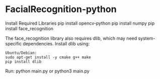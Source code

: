 # FacialRecognition-python
Install Required Libraries
    pip install opencv-python
    pip install numpy
    pip install face_recognition

The face_recognition library also requires dlib, which may need system-specific dependencies. Install dlib using:

    Ubuntu/Debian:
    sudo apt-get install -y cmake g++ make
    pip install dlib

Run:
    python main.py
    or
    python3 main.py